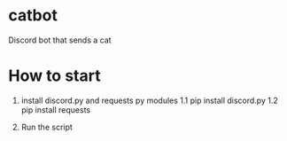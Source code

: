 # catbot
Discord bot that sends a cat

# How to start
1. install discord.py and requests py modules
  1.1 pip install discord.py
  1.2 pip install requests

2. Run the script
